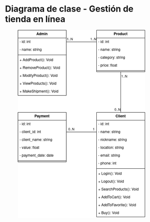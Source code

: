 # Diagrama de clase - Gestión de tienda en línea

<div align=center>

![img](./diagrama-clase-gestion-tienda.drawio.png)

</div>